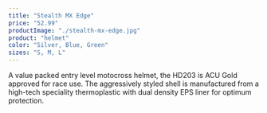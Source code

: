 ```yaml
---
title: "Stealth MX Edge"
price: "52.99"
productImage: "./stealth-mx-edge.jpg"
product: "helmet"
color: "Silver, Blue, Green"
sizes: "S, M, L"
---
```

A value packed entry level motocross helmet, the HD203 is ACU Gold approved for race use. The aggressively styled shell is manufactured from a high-tech speciality thermoplastic with dual density EPS liner for optimum protection.